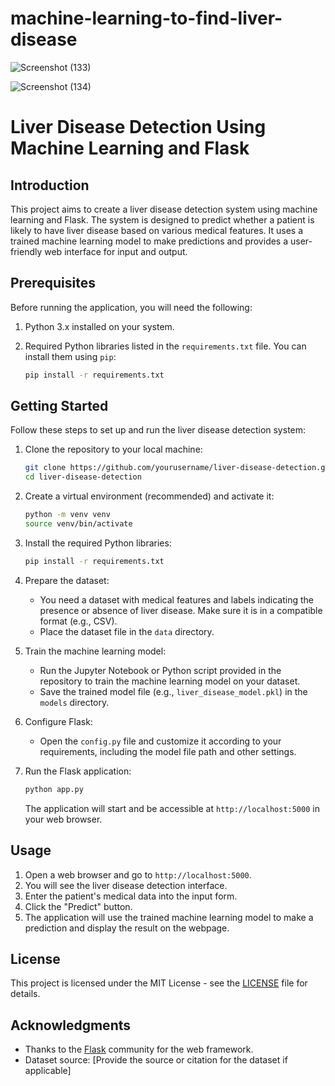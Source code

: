# machine-learning-to-find-liver-disease


![Screenshot (133)](https://github.com/Hari-durai/machine-learning-to-find-liver-disease/assets/91016875/cd229210-f787-44a4-94e7-aae15fa84f71)

![Screenshot (134)](https://github.com/Hari-durai/machine-learning-to-find-liver-disease/assets/91016875/4c41be79-f320-4a11-9b93-302f1827e17c)


# Liver Disease Detection Using Machine Learning and Flask


## Introduction

This project aims to create a liver disease detection system using machine learning and Flask. The system is designed to predict whether a patient is likely to have liver disease based on various medical features. It uses a trained machine learning model to make predictions and provides a user-friendly web interface for input and output.

## Prerequisites

Before running the application, you will need the following:

1. Python 3.x installed on your system.
2. Required Python libraries listed in the `requirements.txt` file. You can install them using `pip`:
   
   ```bash
   pip install -r requirements.txt
   ```

## Getting Started

Follow these steps to set up and run the liver disease detection system:

1. Clone the repository to your local machine:

   ```bash
   git clone https://github.com/yourusername/liver-disease-detection.git
   cd liver-disease-detection
   ```

2. Create a virtual environment (recommended) and activate it:

   ```bash
   python -m venv venv
   source venv/bin/activate
   ```

3. Install the required Python libraries:

   ```bash
   pip install -r requirements.txt
   ```

4. Prepare the dataset:
   - You need a dataset with medical features and labels indicating the presence or absence of liver disease. Make sure it is in a compatible format (e.g., CSV).
   - Place the dataset file in the `data` directory.

5. Train the machine learning model:
   - Run the Jupyter Notebook or Python script provided in the repository to train the machine learning model on your dataset.
   - Save the trained model file (e.g., `liver_disease_model.pkl`) in the `models` directory.

6. Configure Flask:
   - Open the `config.py` file and customize it according to your requirements, including the model file path and other settings.

7. Run the Flask application:

   ```bash
   python app.py
   ```

   The application will start and be accessible at `http://localhost:5000` in your web browser.

## Usage

1. Open a web browser and go to `http://localhost:5000`.
2. You will see the liver disease detection interface.
3. Enter the patient's medical data into the input form.
4. Click the "Predict" button.
5. The application will use the trained machine learning model to make a prediction and display the result on the webpage.



## License

This project is licensed under the MIT License - see the [LICENSE](LICENSE) file for details.

## Acknowledgments

- Thanks to the [Flask](https://flask.palletsprojects.com/en/2.0.x/) community for the web framework.
- Dataset source: [Provide the source or citation for the dataset if applicable]
